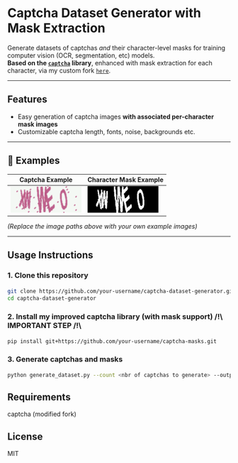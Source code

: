 # Captcha Dataset Generator with Mask Extraction

Generate datasets of captchas *and* their character-level masks for training computer vision (OCR, segmentation, etc) models.  
**Based on the  [`captcha`](https://github.com/lepture/captcha) library**, enhanced with mask extraction for each character, via my custom fork [`here`](https://github.com/malerbe/captcha).

---

## Features

- Easy generation of captcha images **with associated per-character mask images**
- Customizable captcha length, fonts, noise, backgrounds etc.

---

## 📸 Examples

| Captcha Example                   | Character Mask Example             |
| ---------------------------------- | -----------------------------------|
| ![captcha example](examples/captcha.png) | ![mask example](examples/mask.png)    |

*(Replace the image paths above with your own example images)*

---

## Usage Instructions

### 1. Clone this repository

```bash
git clone https://github.com/your-username/captcha-dataset-generator.git
cd captcha-dataset-generator
```

### 2. Install my improved captcha library (with mask support) /!\ IMPORTANT STEP /!\
```bash
pip install git+https://github.com/your-username/captcha-masks.git
```

### 3. Generate captchas and masks
```bash
python generate_dataset.py --count <nbr of captchas to generate> --output /path/to/output/directory --length <nbr of characters in each captcha>
```

## Requirements
captcha (modified fork)

## License
MIT

